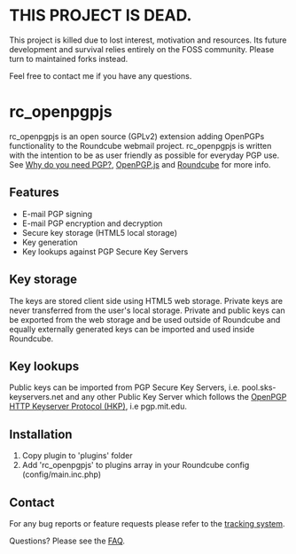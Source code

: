 THIS PROJECT IS DEAD.
================
This project is killed due to lost interest, motivation and resources. Its
future development and survival relies entirely on the FOSS community. Please
turn to maintained forks instead.

Feel free to contact me if you have any questions.

rc_openpgpjs
================
rc_openpgpjs is an open source (GPLv2) extension adding OpenPGPs functionality
to the Roundcube webmail project. rc_openpgpjs is written with the intention to
be as user friendly as possible for everyday PGP use. See
[Why do you need PGP?][why], [OpenPGP.js][openpgpjs] and [Roundcube][roundcube]
for more info.

Features
--------
- E-mail PGP signing
- E-mail PGP encryption and decryption
- Secure key storage (HTML5 local storage)
- Key generation
- Key lookups against PGP Secure Key Servers

Key storage
-----------
The keys are stored client side using HTML5 web storage. Private keys are never
transferred from the user's local storage. Private and public keys can be
exported from the web storage and be used outside of Roundcube and equally
externally generated keys can be imported and used inside Roundcube.

Key lookups
-----------
Public keys can be imported from PGP Secure Key Servers, i.e. pool.sks-keyservers.net and
any other Public Key Server which follows the [OpenPGP HTTP Keyserver Protocol 
(HKP)][draft], i.e pgp.mit.edu.

Installation
------------
1. Copy plugin to 'plugins' folder
2. Add 'rc_openpgpjs' to plugins array in your Roundcube config (config/main.inc.php)

Contact
-------
For any bug reports or feature requests please refer to the [tracking system][issues].

Questions? Please see the [FAQ][faq].

[roundcube]: http://www.roundcube.net/
[openpgpjs]: https://openpgpjs.org/
[issues]: https://github.com/qnrq/rc_openpgpjs/issues
[why]: http://www.pgpi.org/doc/whypgp/en/
[draft]: https://tools.ietf.org/html/draft-shaw-openpgp-hkp-00
[faq]: https://github.com/qnrq/rc_openpgpjs/wiki/FAQ
